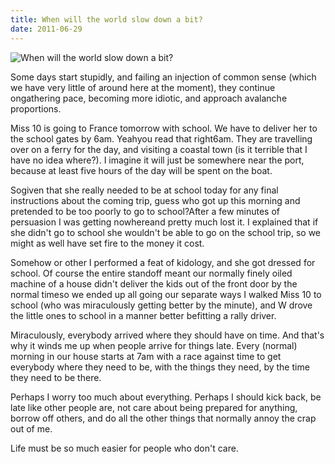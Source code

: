 ```yaml
---
title: When will the world slow down a bit?
date: 2011-06-29
---
```


![When will the world slow down a bit?](https://source.unsplash.com/DWyRC2juMgs/1600x900)

Some days start stupidly, and failing an injection of common sense (which we have very little of around here at the moment), they continue ongathering pace, becoming more idiotic, and approach avalanche proportions.

Miss 10 is going to France tomorrow with school. We have to deliver her to the school gates by 6am. Yeahyou read that right6am. They are travelling over on a ferry for the day, and visiting a coastal town (is it terrible that I have no idea where?). I imagine it will just be somewhere near the port, because at least five hours of the day will be spent on the boat.

Sogiven that she really needed to be at school today for any final instructions about the coming trip, guess who got up this morning and pretended to be too poorly to go to school?After a few minutes of persuasion I was getting nowhereand pretty much lost it. I explained that if she didn't go to school she wouldn't be able to go on the school trip, so we might as well have set fire to the money it cost.

Somehow or other I performed a feat of kidology, and she got dressed for school. Of course the entire standoff meant our normally finely oiled machine of a house didn't deliver the kids out of the front door by the normal timeso we ended up all going our separate ways I walked Miss 10 to school (who was miraculously getting better by the minute), and W drove the little ones to school in a manner better befitting a rally driver.

Miraculously, everybody arrived where they should have on time. And that's why it winds me up when people arrive for things late. Every (normal) morning in our house starts at 7am with a race against time to get everybody where they need to be, with the things they need, by the time they need to be there.

Perhaps I worry too much about everything. Perhaps I should kick back, be late like other people are, not care about being prepared for anything, borrow off others, and do all the other things that normally annoy the crap out of me.

Life must be so much easier for people who don't care.